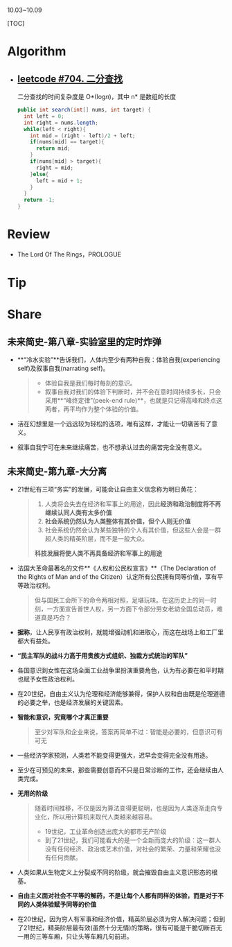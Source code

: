 10.03~10.09

[TOC]

# Algorithm

- ## [leetcode #704. 二分查找](https://leetcode.cn/problems/binary-search/)

  二分查找的时间复杂度是 O*(log*n*)，其中 n* 是数组的长度

  ```java
  public int search(int[] nums, int target) {
    int left = 0;
    int right = nums.length;
    while(left < right){
      int mid = (right - left)/2 + left;
      if(nums[mid] == target){
        return mid;
      }
      if(nums[mid] > target){
        right = mid;
      }else{
        left = mid + 1;
      }
    }
    return -1;
  }
  ```

  

# Review

- The Lord Of The Rings，PROLOGUE


# Tip




# Share

## 未来简史-第八章-实验室里的定时炸弹

- **“冷水实验”**告诉我们，人体内至少有两种自我：体验自我(experiencing self)及叙事自我(narrating self)。

  > - 体验自我是我们每时每刻的意识。
  > - 叙事自我对我们的体验下判断时，并不会在意时间持续多长，只会采用**“峰终定律”(peek-end rule)**，也就是只记得高峰和终点这两者，再平均作为整个体验的价值。
  
- 活在幻想里是一个远远较为轻松的选项，唯有这样，才能让一切痛苦有了意义。

- 叙事自我宁可在未来继续痛苦，也不想承认过去的痛苦完全没有意义。

## 未来简史-第九章-大分离

- 21世纪有三项“务实”的发展，可能会让自由主义信念称为明日黄花：

  > 1. 人类将会失去在经济和军事上的用途，因此**经济和政治制度将不再继续认同人类有太多价值**
  > 2. **社会系统仍然认为人类整体有其价值，但个人则无价值**
  > 3. 社会系统仍然会认为某些独特的个人有其价值，但这些人会是一群超人类的精英阶层，而不是一般大众。
  >
  > **科技发展将使人类不再具备经济和军事上的用途**

- 法国大革命最著名的文件**《人权和公民权宣言》**（The Declaration of the Rights of Man and of the Citizen）认定所有公民拥有同等价值，享有平等政治权利。

  > 但与国民工会所下的命令两相对照，足堪玩味。在这历史上的同一时刻，一方面宣告普世人权，另一方面下令部分男女老幼全国总动员，难道真是巧合？

- **据称**，让人民享有政治权利，就能增强动机和进取心，而这在战场上和工厂里都大有益处。

- **“民主军队的战斗力高于用贵族方式组织、独裁方式统治的军队”**

- 各国意识到女性在这场全面工业战争里扮演重要角色，认为有必要在和平时期也赋予女性政治权利。

- 在20世纪，自由主义认为伦理和经济能够兼得，保护人权和自由既是伦理道德的必要之举，也是经济发展的关键因素。

- **智能和意识，究竟哪个才真正重要**

  > 至少对军队和企业来说，答案再简单不过：智能是必要的，但意识可有可无

- 一些经济学家预测，人类若不能变得更强大，迟早会变得完全没有用途。

- 至少在可预见的未来，那些需要创意而不只是日常诊断的工作，还会继续由人类完成。

- **无用的阶级**

  > 随着时间推移，不仅是因为算法变得更聪明，也是因为人类逐渐走向专业化，所以用计算机来取代人类越来越容易。
  >
  > - 19世纪，工业革命创造出庞大的都市无产阶级
  > - 到了21世纪，我们可能看大的是一个全新而庞大的阶级：这一群人没有任何经济、政治或艺术价值，对社会的繁荣、力量和荣耀也没有任何贡献。

- 人类如果从生物定义上分裂成不同的阶级，就会摧毁自由主义意识形态的根基。

- **自由主义面对社会不平等的解药，不是让每个人都有同样的体验，而是对于不同的人类体验赋予同等的价值**

- 在20世纪，因为穷人有军事和经济价值，精英阶层必须为穷人解决问题；但到了21世纪，精英阶层最有效(虽然十分无情)的策略，很有可能是干脆切断百无一用的三等车厢，只让头等车厢几句前进。
